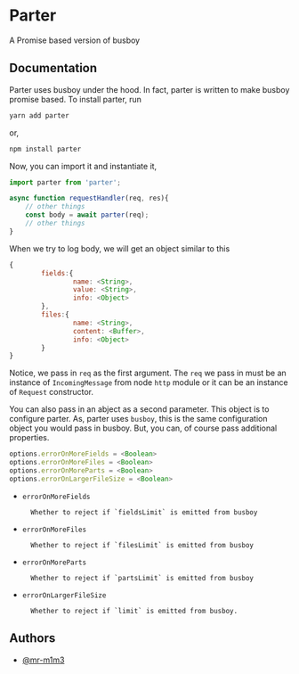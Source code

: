 
# Parter

A Promise based version of busboy


## Documentation

Parter uses busboy under the hood. In fact, parter is written to make busboy promise based.
To install parter, run

```bash
yarn add parter
```
or,

```bash
npm install parter
```

Now, you can import it and instantiate it,

```javascript
import parter from 'parter';

async function requestHandler(req, res){
    // other things
    const body = await parter(req);
    // other things
}
```
When we try to log body, we will get an object similar to this

```javascript
{
        fields:{
                name: <String>,
                value: <String>,
                info: <Object>
        },
        files:{
                name: <String>,
                content: <Buffer>,
                info: <Object>
        }
}
```

Notice, we pass in `req` as the first argument. The `req` we pass in must be an instance of
`IncomingMessage` from node `http` module or it can be an instance of `Request` constructor.

You can also pass in an abject as a second parameter. This object is to configure parter. 
As, parter uses `busboy`, this is the same configuration object you would pass
in busboy. But, you can, of course pass additional properties. 

```javascript
options.errorOnMoreFields = <Boolean>
options.errorOnMoreFiles = <Boolean>
options.errorOnMoreParts = <Boolean>
options.errorOnLargerFileSize = <Boolean>
```
- `errorOnMoreFields` 

        Whether to reject if `fieldsLimit` is emitted from busboy

- `errorOnMoreFiles` 

        Whether to reject if `filesLimit` is emitted from busboy

- `errorOnMoreParts`

        Whether to reject if `partsLimit` is emitted from busboy

- `errorOnLargerFileSize` 

        Whether to reject if `limit` is emitted from busboy.
        
## Authors

- [@mr-m1m3](https://www.github.com/mr-m1m3)